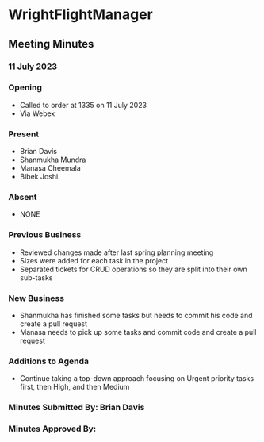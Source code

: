 # WrightFlightManager
## Meeting Minutes
### 11 July 2023
### Opening
- Called to order at 1335 on 11 July 2023
- Via Webex
### Present
- Brian Davis
- Shanmukha Mundra
- Manasa Cheemala
- Bibek Joshi
### Absent
- NONE
### Previous Business
- Reviewed changes made after last spring planning meeting
- Sizes were added for each task in the project
- Separated tickets for CRUD operations so they are split into their own sub-tasks
### New Business
- Shanmukha has finished some tasks but needs to commit his code and create a pull request
- Manasa needs to pick up some tasks and commit code and create a pull request
### Additions to Agenda
- Continue taking a top-down approach focusing on Urgent priority tasks first, then High, and then Medium
### Minutes Submitted By: Brian Davis
### Minutes Approved By: 
